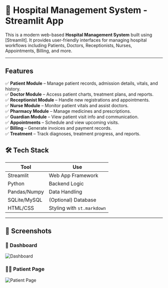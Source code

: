 # 🏥 Hospital Management System - Streamlit App

This is a modern web-based **Hospital Management System** built using [Streamlit]. It provides user-friendly interfaces for managing hospital workflows including Patients, Doctors, Receptionists, Nurses, Appointments, Billing, and more.

---

##  Features

✅ **Patient Module** – Manage patient records, admission details, vitals, and history.  
✅ **Doctor Module** – Access patient charts, treatment plans, and reports.  
✅ **Receptionist Module** – Handle new registrations and appointments.  
✅ **Nurse Module** – Monitor patient vitals and assist doctors.  
✅ **Pharmacy Module** – Manage medicines and prescriptions.  
✅ **Guardian Module** – View patient visit info and communication.  
✅ **Appointments** – Schedule and view upcoming visits.  
✅ **Billing** – Generate invoices and payment records.  
✅ **Treatment** – Track diagnoses, treatment progress, and reports.


## 🛠️ Tech Stack

| Tool        | Use                                      |
|-------------|-------------------------------------------|
| Streamlit   | Web App Framework                         |
| Python      | Backend Logic                             |
| Pandas/Numpy| Data Handling                             |
| SQLite/MySQL| (Optional) Database                        |
| HTML/CSS    | Styling with `st.markdown`                |

---




## 📸 Screenshots

### 🏥 Dashboard
![Dashboard](image/Screenshot(28).png)

### 🧑‍⚕️ Patient Page
![Patient Page](screenshots/patient_page.png)
